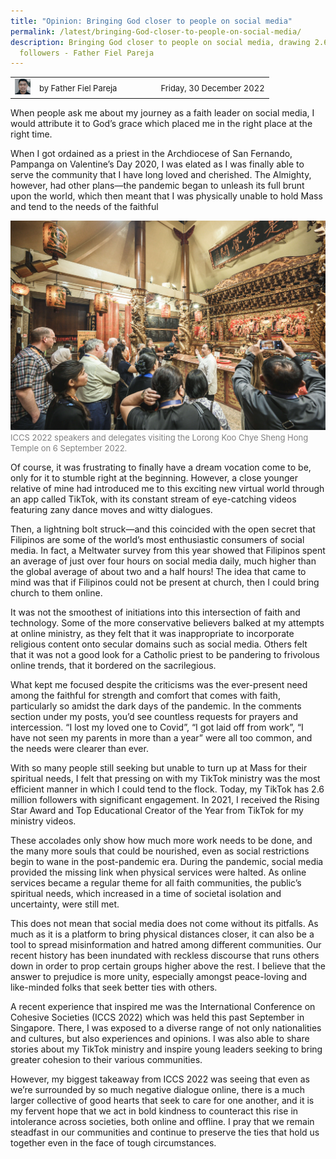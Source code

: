 ```yaml
---
title: "Opinion: Bringing God closer to people on social media"
permalink: /latest/bringing-God-closer-to-people-on-social-media/
description: Bringing God closer to people on social media, drawing 2.6M
  followers - Father Fiel Pareja
---
```

<table>
 <tr>
	 <td><img src="/images/Father%20Fiel%20Pareja_square.png" style="width:25px"></td>
	 <td><font size="-1">by Father Fiel Pareja</font></td>
	 <td></td>
	 <td></td>
	 <td></td>
	 <td></td>
	 <td><font size="-1">Friday, 30 December 2022</font></td>
	</tr>
	<tr></tr>
</table>

When people ask me about my journey as a faith leader on social media, I would attribute it to God’s grace which placed me in the right place at the right time.

When I got ordained as a priest in the Archdiocese of San Fernando, Pampanga on Valentine’s Day 2020, I was elated as I was finally able to serve the community that I have long loved and cherished. The Almighty, however, had other plans—the pandemic began to unleash its full brunt upon the world, which then meant that I was physically unable to hold Mass and tend to the needs of the faithful

![](/images/RT_CE%201%20-79.jpg)
<font color = "grey"><font size="-1">ICCS 2022 speakers and delegates visiting the Lorong Koo Chye Sheng Hong Temple on 6 September 2022.</font></font>

Of course, it was frustrating to finally have a dream vocation come to be, only for it to stumble right at the beginning. However, a close younger relative of mine had introduced me to this exciting new virtual world through an app called TikTok, with its constant stream of eye-catching videos featuring zany dance moves and witty dialogues.

Then, a lightning bolt struck—and this coincided with the open secret that Filipinos are some of the world’s most enthusiastic consumers of social media. In fact, a Meltwater survey from this year showed that Filipinos spent an average of just over four hours on social media daily, much higher than the global average of about two and a half hours! The idea that came to mind was that if Filipinos could not be present at church, then I could bring church to them online.

It was not the smoothest of initiations into this intersection of faith and technology. Some of the more conservative believers balked at my attempts at online ministry, as they felt that it was inappropriate to incorporate religious content onto secular domains such as social media. Others felt that it was not a good look for a Catholic priest to be pandering to frivolous online trends, that it bordered on the sacrilegious.

What kept me focused despite the criticisms was the ever-present need among the faithful for strength and comfort that comes with faith, particularly so amidst the dark days of the pandemic. In the comments section under my posts, you’d see countless requests for prayers and intercession. “I lost my loved one to Covid”, “I got laid off from work”, “I have not seen my parents in more than a year” were all too common, and the needs were clearer than ever.

With so many people still seeking but unable to turn up at Mass for their spiritual needs, I felt that pressing on with my TikTok ministry was the most efficient manner in which I could tend to the flock. Today, my TikTok has 2.6 million followers with significant engagement. In 2021, I received the Rising Star Award and Top Educational Creator of the Year from TikTok for my ministry videos.

These accolades only show how much more work needs to be done, and the many more souls that could be nourished, even as social restrictions begin to wane in the post-pandemic era. During the pandemic, social media provided the missing link when physical services were halted. As online services became a regular theme for all faith communities, the public’s spiritual needs, which increased in a time of societal isolation and uncertainty, were still met.

This does not mean that social media does not come without its pitfalls. As much as it is a platform to bring physical distances closer, it can also be a tool to spread misinformation and hatred among different communities. Our recent history has been inundated with reckless discourse that runs others down in order to prop certain groups higher above the rest. I believe that the answer to prejudice is more unity, especially amongst peace-loving and like-minded folks that seek better ties with others.

A recent experience that inspired me was the International Conference on Cohesive Societies (ICCS 2022) which was held this past September in Singapore. There, I was exposed to a diverse range of not only nationalities and cultures, but also experiences and opinions. I was also able to share stories about my TikTok ministry and inspire young leaders seeking to bring greater cohesion to their various communities.

However, my biggest takeaway from ICCS 2022 was seeing that even as we’re surrounded by so much negative dialogue online, there is a much larger collective of good hearts that seek to care for one another, and it is my fervent hope that we act in bold kindness to counteract this rise in intolerance across societies, both online and offline. I pray that we remain steadfast in our communities and continue to preserve the ties that hold us together even in the face of tough circumstances.